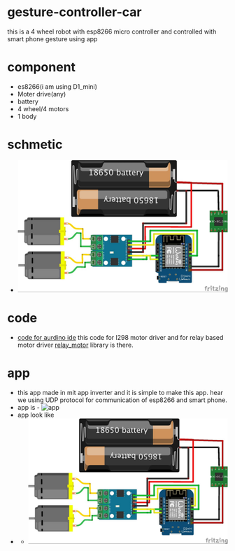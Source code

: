 # gesture-controller-car
this is a 4 wheel robot with esp8266 micro controller and controlled with smart phone gesture using app

# component 

- es8266(i am using D1_mini)
- Moter drive(any)
- battery
- 4 wheel/4 motors
- 1 body

# schmetic

- ![Desktop](git.jpg)

# code
- [code for aurdino ide](arun_udp_car.ino)
this code for l298 motor driver and for relay based motor driver [relay_motor](motor.h) library is there.

# app

- this app made in mit app inverter and it is simple to make this app. hear we using UDP protocol for communication of esp8266 and smart phone.
- app is - ![app]()
- app look like 
- - ![](git.jpg)

